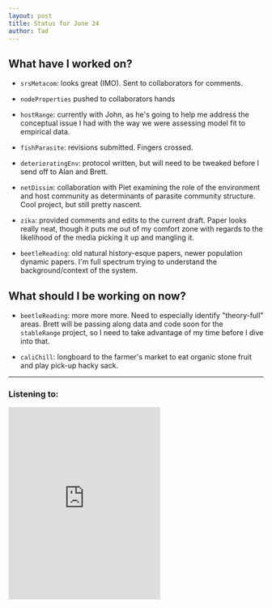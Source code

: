 ```yaml
---
layout: post
title: Status for June 24
author: Tad
---
```


## What have I worked on?

* `srsMetacom`: looks great (IMO). Sent to collaborators for comments.

* `nodeProperties` pushed to collaborators hands

* `hostRange`: currently with John, as he's going to help me address the conceptual issue I had with the way we were assessing model fit to empirical data.

* `fishParasite`: revisions submitted. Fingers crossed.

* `deterioratingEnv`: protocol written, but will need to be tweaked before I send off to Alan and Brett.

* `netDissim`: collaboration with Piet examining the role of the environment and host community as determinants of parasite community structure. Cool project, but still pretty nascent.

* `zika`: provided comments and edits to the current draft. Paper looks really neat, though it puts me out of my comfort zone with regards to the likelihood of the media picking it up and mangling it.

* `beetleReading`: old natural history-esque papers, newer population dynamic papers. I'm full spectrum trying to understand the background/context of the system.


## What should I be working on now?

* `beetleReading`: more more more. Need to especially identify "theory-full" areas. Brett will be passing along data and code soon for the `stableRange` project, so I need to take advantage of my time before I dive into that.


* `caliChill`: longboard to the farmer's market to eat organic stone fruit and play pick-up hacky sack.


---


### Listening to:
<iframe src="https://embed.spotify.com/?uri=spotify%3Atrack%3A02Bd8WXqxchkQFBRwo9XKG" width="300" height="380" frameborder="0" allowtransparency="true"></iframe>
 <i class='fa fa-code' style='color:pink'></i>
